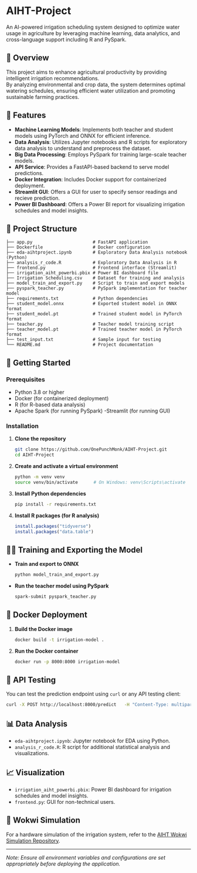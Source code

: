 
# AIHT-Project

An AI-powered irrigation scheduling system designed to optimize water usage in agriculture by leveraging machine learning, data analytics, and cross-language support including R and PySpark.

## 🌱 Overview

This project aims to enhance agricultural productivity by providing intelligent irrigation recommendations.  
By analyzing environmental and crop data, the system determines optimal watering schedules, ensuring efficient water utilization and promoting sustainable farming practices.

## 🧠 Features

- **Machine Learning Models**: Implements both teacher and student models using PyTorch and ONNX for efficient inference.
- **Data Analysis**: Utilizes Jupyter notebooks and R scripts for exploratory data analysis to understand and preprocess the dataset.
- **Big Data Processing**: Employs PySpark for training large-scale teacher models.
- **API Service**: Provides a FastAPI-based backend to serve model predictions.
- **Docker Integration**: Includes Docker support for containerized deployment.
- **Streamlit GUI**: Offers a GUI for user to specify sensor readings and recieve prediction.
- **Power BI Dashboard**: Offers a Power BI report for visualizing irrigation schedules and model insights.

## 📁 Project Structure

```plaintext
├── app.py                       # FastAPI application
├── Dockerfile                   # Docker configuration
├── eda-aihtproject.ipynb        # Exploratory Data Analysis notebook (Python)
├── analysis_r_code.R            # Exploratory Data Analysis in R
├── frontend.py                  # Frontend interface (Streamlit)
├── irrigation_aiht_powerbi.pbix # Power BI dashboard file
├── Irrigation Scheduling.csv    # Dataset for training and analysis
├── model_train_and_export.py    # Script to train and export models
├── pyspark_teacher.py           # PySpark implementation for teacher model
├── requirements.txt             # Python dependencies
├── student_model.onnx           # Exported student model in ONNX format
├── student_model.pt             # Trained student model in PyTorch format
├── teacher.py                   # Teacher model training script
├── teacher_model.pt             # Trained teacher model in PyTorch format
├── test_input.txt               # Sample input for testing
└── README.md                    # Project documentation
```

## 🚀 Getting Started

### Prerequisites

- Python 3.8 or higher  
- Docker (for containerized deployment)  
- R (for R-based data analysis)  
- Apache Spark (for running PySpark)
-Streamlit (for running GUI)  

### Installation

1. **Clone the repository**

   ```bash
   git clone https://github.com/OnePunchMonk/AIHT-Project.git
   cd AIHT-Project
   ```

2. **Create and activate a virtual environment**

   ```bash
   python -m venv venv
   source venv/bin/activate      # On Windows: venv\Scripts\activate
   ```

3. **Install Python dependencies**

   ```bash
   pip install -r requirements.txt
   ```

4. **Install R packages (for R analysis)**

   ```r
   install.packages("tidyverse")
   install.packages("data.table")
   ```

## 🏋️‍♂️ Training and Exporting the Model

- **Train and export to ONNX**  
  ```bash
  python model_train_and_export.py
  ```

- **Run the teacher model using PySpark**  
  ```bash
  spark-submit pyspark_teacher.py
  ```

## 🐳 Docker Deployment

1. **Build the Docker image**

   ```bash
   docker build -t irrigation-model .
   ```

2. **Run the Docker container**

   ```bash
   docker run -p 8000:8000 irrigation-model
   ```

## 🧪 API Testing

You can test the prediction endpoint using `curl` or any API testing client:

```bash
curl -X POST http://localhost:8000/predict   -H "Content-Type: multipart/form-data"   -F "file=@test_input.txt"
```

## 📊 Data Analysis

- `eda-aihtproject.ipynb`: Jupyter notebook for EDA using Python.  
- `analysis_r_code.R`: R script for additional statistical analysis and visualizations.

## 📈 Visualization

- `irrigation_aiht_powerbi.pbix`: Power BI dashboard for irrigation schedules and model insights.
- `frontend.py`: GUI for non-technical users.

## 🔗 Wokwi Simulation

For a hardware simulation of the irrigation system, refer to the [AIHT Wokwi Simulation Repository](https://github.com/chaitanyadav69/AIHT).

---

*Note: Ensure all environment variables and configurations are set appropriately before deploying the application.*
